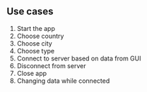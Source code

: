 ## Use cases

1. Start the app
2. Choose country
3. Choose city
4. Choose type
5. Connect to server based on data from GUI
6. Disconnect from server
7. Close app
8. Changing data while connected
